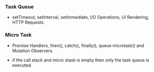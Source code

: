 ### Task Queue

-   setTimeout, setInterval, setImmediate, I/O Operations, UI Rendering, HTTP Requests.

### Micro Task

-   Promise Handlers, then(), catch(), finally(), queue microtask() and Mutation Observers.

-   if the call stack and micro stask is empty then only the task queue is executed.
